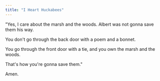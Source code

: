 ```yaml
---
title: "I Heart Huckabees"
---
```

"Yes, I care about the marsh and the woods. Albert was not gonna save them his
way.

You don't go through the back door with a poem and a bonnet.

You go through the front door with a tie, and you own the marsh and the woods.

That's how you're gonna save them."

Amen.
